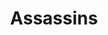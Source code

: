 ---
published: false
cancelled: COVID-19
layout: productions
title: Assassins
year: 2020
image_credit: 
image_alt:
image_caption:
category: musical
details:
  Title: Assassins - wiki
  Theatre: The 5 & Dime
  Music: Stephen Sondheim - wiki
  Lyrics: Stephen Sondheim
  Book: John Weidman - wiki
  Basis: Original concept by Charles Gilbert Jr.
  Website: https://www.the5anddime.org/assassins
showtimes: |
  2020-07-31 20:00:00
  2020-08-01 20:00:00
  2020-08-02 14:00:00
  2020-08-03 20:00:00
  2020-08-06 20:00:00
  2020-08-07 20:00:00
  2020-08-08 20:00:00
  2020-08-09 14:00:00
  2020-08-13 20:00:00
  2020-08-14 20:00:00
  2020-08-15 20:00:00
  2020-08-16 14:00:00
cast: 
crew:
  Director: Lee Hamby
external_links:
  Assassins | The 5 & Dime: https://www.the5anddime.org/assassins
---